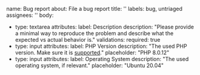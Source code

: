 name: Bug report
about: File a bug report
title: ''
labels: bug, untriaged
assignees: ''
body:
  - type: textarea
    attributes:
      label: Description
      description: "Please provide a minimal way to reproduce the problem and describe what the expected vs actual behavior is."
    validations:
      required: true
  - type: input
    attributes:
      label: PHP Version
      description: "The used PHP version. Make sure it is [supported](https://www.php.net/supported-versions.php)."
      placeholder: "PHP 8.0.12"
  - type: input
    attributes:
      label: Operating System
      description: "The used operating system, if relevant."
      placeholder: "Ubuntu 20.04"
